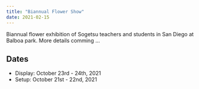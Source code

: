 ```yaml
---
title: "Biannual Flower Show"
date: 2021-02-15
---
```


Biannual flower exhibition of Sogetsu teachers and students in San Diego at Balboa park.
More details comming ...
## Dates
* Display: October 23rd - 24th, 2021
* Setup:   October 21st - 22nd, 2021